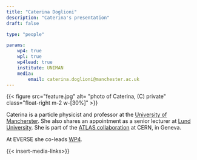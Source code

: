 ```yaml
---
title: "Caterina Doglioni"
description: "Caterina's presentation"
draft: false

type: "people"

params:
    wp4: true
    wpl: true
    wp4lead: true
    institute: UNIMAN
    media:
        email: caterina.doglioni@manchester.ac.uk
---
```

{{< figure src="feature.jpg" alt= "photo of Caterina, (C) private" class="float-right m-2 w-[30%]" >}} 

Caterina is a particle physicist and professor at the [University of Mancherster](https://www.manchester.ac.uk). She also shares an appointment as a senior lecturer at [Lund University](https://www.lunduniversity.lu.se).
She is part of the [ATLAS collaboration](https://atlas.cern) at CERN, in Geneva.

At EVERSE she co-leads [WP4](/workpackages/04_pilots_and_drivers/). 

{{< insert-media-links>}}